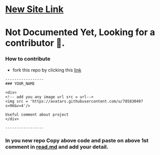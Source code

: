 # [New Site Link](https://lgutimetable.vercel.app/)

# Not Documented Yet, Looking for a contributor 🦄.

<!--  paste above this line -->

### How to contribute

- fork this repo by clicking this [link](<[https://github.com/Zain-ul-din/LGU-Timetable/fork](https://lgutimetable.vercel.app/)>)

```
-----------------
### YOUR_NAME

<div>
<!-- add you any image url src = url-->
<img src = 'https://avatars.githubusercontent.com/u/78583049?s=96&v=4'/>

Useful comment about project
</div>

-----------------
```

### In you new repo Copy above code and paste on above 1st comment in [read.md](https://github.com/Zain-ul-din/LGU-Timetable/blob/master/README.md) and add your detail.
